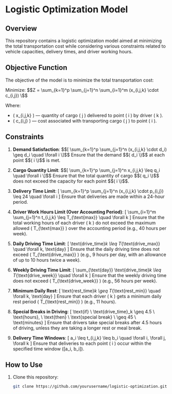 # Logistic Optimization Model

## Overview
This repository contains a logistic optimization model aimed at minimizing the total transportation cost while considering various constraints related to vehicle capacities, delivery times, and driver working hours.

## Objective Function
The objective of the model is to minimize the total transportation cost:

Minimize: 
$$Z = \sum_{k=1}^p \sum_{j=1}^n \sum_{i=1}^m (x_{i,j,k} \cdot c_{i,j}) \$$

Where:
- \( x_{i,j,k} \) — quantity of cargo \( j \) delivered to point \( i \) by driver \( k \).
- \( c_{i,j} \) — cost associated with transporting cargo \( j \) to point \( i \).

## Constraints
1. **Demand Satisfaction**:
   \$$[ \sum_{k=1}^p \sum_{j=1}^n (x_{i,j,k} \cdot d_i) \geq d_i \quad \forall i \]$$
   Ensure that the demand \$$( d_i \)$$ at each point \$$( i \)$$ is met.

2. **Cargo Quantity Limit**:
   \$$[ \sum_{k=1}^p \sum_{j=1}^n x_{i,j,k} \leq q_i \quad \forall i \]$$
   Ensure that the total quantity of cargo \$$( q_i \)$$ does not exceed the capacity for each point \$$( i \)$$.

3. **Delivery Time Limit**:
   \[ \sum_{k=1}^p \sum_{j=1}^n (x_{i,j,k} \cdot p_{i,j}) \leq 24 \quad \forall i \]
   Ensure that deliveries are made within a 24-hour period.

4. **Driver Work Hours Limit (Over Accounting Period)**:
   \[ \sum_{i=1}^m \sum_{j=1}^n t_{i,j,k} \leq T_{\text{max}} \quad \forall k \]
   Ensure that the total working hours of each driver \( k \) do not exceed the maximum allowed \( T_{\text{max}} \) over the accounting period (e.g., 40 hours per week).

5. **Daily Driving Time Limit**:
   \[ \text{drive\_time}_k \leq T_{\text{drive\_max}} \quad \forall k, \text{day} \]
   Ensure that the daily driving time does not exceed \( T_{\text{drive\_max}} \) (e.g., 9 hours per day, with an allowance of up to 10 hours twice a week).

6. **Weekly Driving Time Limit**:
   \[ \sum_{\text{day}} \text{drive\_time}_k \leq T_{\text{drive\_week}} \quad \forall k \]
   Ensure that the weekly driving time does not exceed \( T_{\text{drive\_week}} \) (e.g., 56 hours per week).

7. **Minimum Daily Rest**:
   \[ \text{rest\_time}_k \geq T_{\text{rest\_min}} \quad \forall k, \text{day} \]
   Ensure that each driver \( k \) gets a minimum daily rest period \( T_{\text{rest\_min}} \) (e.g., 11 hours).

8. **Special Breaks in Driving**:
   \[ \text{if} \ \text{drive\_time}_k \geq 4.5 \ \text{hours}, \ \text{then} \ \text{special break} \ \geq 45 \ \text{minutes} \]
   Ensure that drivers take special breaks after 4.5 hours of driving, unless they are taking a longer rest or meal break.

9. **Delivery Time Windows**:
   \[ a_i \leq t_{i,j,k} \leq b_i \quad \forall i, \forall j, \forall k \]
   Ensure that deliveries to each point \( i \) occur within the specified time window \([a_i, b_i]\).

## How to Use
1. Clone this repository:
   ```sh
   git clone https://github.com/yourusername/logistic-optimization.git
